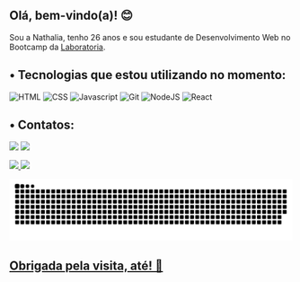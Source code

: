 ## Olá, bem-vindo(a)! 😊

Sou a Nathalia, tenho 26 anos e sou estudante de Desenvolvimento Web no Bootcamp da [Laboratoria](https://www.laboratoria.la/br).

## • Tecnologias que estou utilizando no momento:<br>
![HTML](https://img.shields.io/badge/HTML-E34F26?style=for-the-badge&logo=html5&logoColor=white)
![CSS](https://img.shields.io/badge/CSS-1572B6?style=for-the-badge&logo=css3&logoColor=white)
![Javascript](https://img.shields.io/badge/JavaScript-323330?style=for-the-badge&logo=javascript&logoColor=F7DF1E)
![Git](https://img.shields.io/badge/GIT-E44C30?style=for-the-badge&logo=git&logoColor=white)
![NodeJS](https://img.shields.io/badge/Node.js-43853D?style=for-the-badge&logo=node.js&logoColor=white)
![React](https://img.shields.io/badge/React-20232A?style=for-the-badge&logo=react&logoColor=61DAFB)

## • Contatos:
<a href="https://www.linkedin.com/in/nathaliarigo" target="_blank"><img src="https://img.shields.io/badge/-LinkedIn-%230077B5?style=for-the-badge&logo=linkedin&logoColor=white" target="_blank"></a>
<a href = "mailto:ncrigobr@gmail.com"><img src="https://img.shields.io/badge/-Gmail-%23333?style=for-the-badge&logo=gmail&logoColor=white" target="_blank"></a>

<div>
 <a href="https://github.com/ncrigo">
 <img height="180em" src="https://github-readme-stats.vercel.app/api?username=ncrigo&show_icons=true&theme=cobalt&include_all_commits=true&count_private=true"/>
 <img height="180em" src="https://github-readme-stats.vercel.app/api/top-langs/?username=ncrigo&layout=compact&langs_count=7&theme=cobalt"/>
</div> 

![Snake animation](https://github.com/ncrigo/ncrigo/blob/output/github-contribution-grid-snake.svg)
  
## Obrigada pela visita, até! 👋
